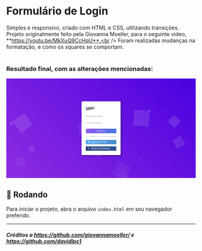 # Formulário de Login

Simples e responsivo, criado com HTML e CSS, utilizando transições.<br />
Projeto originalmente feito pela Giovanna Moeller, para o seguinte video, **https://youtu.be/MkXuQ9CcHqU**.<br />
Foram realizadas mudanças na formatação, e como os squares se comportam.<br /><br/>


### Resultado final, com as alterações mencionadas:
<img src="assets/final com squares.png" alt="Web Version"/>

## 🚀 Rodando

Para iniciar o projeto, abra o arquivo `index.html` em seu navegador preferido.

---
##### Créditos a **https://github.com/giovannamoeller/** e **https://github.com/davidlpc1**
